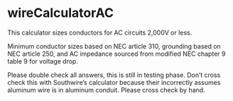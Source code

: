 # wireCalculatorAC
This calculator sizes conductors for AC circuits 2,000V or less.

Minimum conductor sizes based on NEC article 310, grounding based on NEC article 250, and AC impedance sourced from modified NEC chapter 9 table 9 for voltage drop.

Please double check all answers, this is still in testing phase. Don’t cross check this with Southwire’s calculator because their incorrectly assumes aluminum wire is in aluminum conduit. Please cross check by hand.
